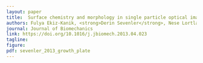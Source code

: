 ```yaml
---
layout: paper
title:  Surface chemistry and morphology in single particle optical imaging
authors: Fulya Ekiz-Kanik, <strong>Derin Sevenler</strong>, Nese Lortlar Unlu, and M. Selim Unlu
journal: Journal of Biomechanics
link: https://doi.org/10.1016/j.jbiomech.2013.04.023
tagline: 
figure: 
pdf: sevenler_2013_growth_plate
---
```


